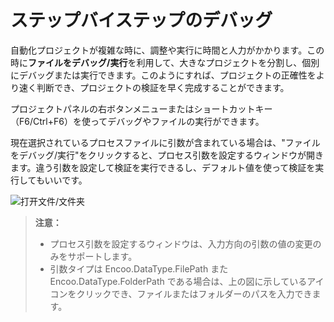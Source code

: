 # ステップバイステップのデバッグ

自動化プロジェクトが複雑な時に、調整や実行に時間と人力がかかります。この時に**ファイルをデバッグ/実行**を利用して、大きなプロジェクトを分割し、個別にデバッグまたは実行できます。このようにすれば、プロジェクトの正確性をより速く判断でき、プロジェクトの検証を早く完成することができます。

プロジェクトパネルの右ボタンメニューまたはショートカットキー（F6/Ctrl+F6）を使ってデバッグやファイルの実行ができます。

現在選択されているプロセスファイルに引数が含まれている場合は、"ファイルをデバッグ/実行"をクリックすると、プロセス引数を設定するウィンドウが開きます。違う引数を設定して検証を実行できるし、デフォルト値を使って検証を実行してもいいです。

![打开文件/文件夹](https://docimages.blob.core.chinacloudapi.cn/images/Studio/Debugging/openfile&folder20201214.png)

> **注意：**
>
> - プロセス引数を設定するウィンドウは、入力方向の引数の値の変更のみをサポートします。
> - 引数タイプは Encoo.DataType.FilePath また Encoo.DataType.FolderPath である場合は、上の図に示しているアイコンをクリックでき、ファイルまたはフォルダーのパスを入力できます。

